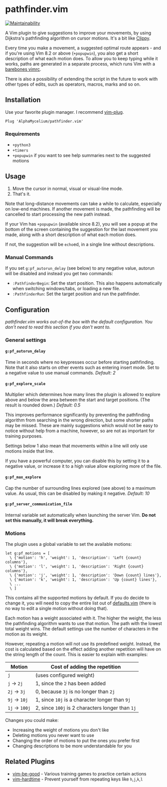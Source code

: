 # pathfinder.vim

[![Maintainability](https://api.codeclimate.com/v1/badges/39c08aa4ab5468133a9c/maintainability)](https://codeclimate.com/github/AlphaMycelium/pathfinder.vim/maintainability)

A Vim plugin to give suggestions to improve your movements, by using Dijkstra's
pathfinding algorithm on cursor motions. It's a bit like [Clippy][office-assistant].

Every time you make a movement, a suggested optimal route appears - and if
you're using Vim 8.2 or above (`+popupwin`), you also get a short description
of what each motion does. To allow you to keep typing while it works, paths are
generated in a separate process, which runs Vim with a [barebones vimrc](serverrc.vim).

There is also a possibility of extending the script in the future to work with
other types of edits, such as operators, macros, marks and so on.

[office-assistant]: https://en.wikipedia.org/wiki/Office_Assistant

## Installation

Use your favorite plugin manager. I recommend
[vim-plug](https://github.com/junegunn/vim-plug).

```vim
Plug 'AlphaMycelium/pathfinder.vim'
```

### Requirements

- `+python3`
- `+timers`
- `+popupwin` if you want to see help summaries next to the suggested motions

## Usage

1. Move the cursor in normal, visual or visual-line mode.
2. That's it.

Note that long-distance movements can take a while to calculate, especially on
low-end machines. If another movement is made, the pathfinding will be
cancelled to start processing the new path instead.

If your Vim has `+popupwin` (available since 8.2), you will see a popup at the
bottom of the screen containing the suggestion for the last movement you made,
along with a short description of what each motion does.

If not, the suggestion will be `echo`ed, in a single line without descriptions.

### Manual Commands

If you set `g:pf_autorun_delay` (see below) to any negative value, autorun will
be disabled and instead you get two commands:

- `:PathfinderBegin`: Set the start position. This also happens automatically
  when switching windows/tabs, or loading a new file.
- `:PathfinderRun`: Set the target position and run the pathfinder.

## Configuration

*pathfinder.vim works out-of-the box with the default configuration. You don't
need to read this section if you don't want to.*

### General settings

#### `g:pf_autorun_delay`
Time in seconds where no keypresses occur before starting pathfinding. Note
that it also starts on other events such as entering insert mode. Set to a
negative value to use manual commands. *Default: 2*

#### `g:pf_explore_scale`
Multiplier which determines how many lines the plugin is allowed to explore
above and below the area between the start and target positions. (The result
is rounded down.) *Default: 0.5*

This improves performance significantly by preventing the pathfinding algorithm
from searching in the wrong direction, but some shorter paths may be missed.
These are mainly suggestions which would not be easy to notice without help
from a machine, however, so are not as important for training purposes.

Settings below 1 also mean that movements within a line will only use motions
inside that line.

If you have a powerful computer, you can disable this by setting it to a
negative value, or increase it to a high value allow exploring more of the file.

#### `g:pf_max_explore`
Cap the number of surrounding lines explored (see above) to a maximum value.
As usual, this can be disabled by making it negative. *Default: 10*

#### `g:pf_server_communication_file`
Internal variable set automatically when launching the server Vim.
**Do not set this manually, it will break everything.**

### Motions

The plugin uses a global variable to set the available motions:

```vim
let g:pf_motions = [
  \ {'motion': 'h', 'weight': 1, 'description': 'Left {count} columns'},
  \ {'motion': 'l', 'weight': 1, 'description': 'Right {count} columns'},
  \ {'motion': 'j', 'weight': 1, 'description': 'Down {count} lines'},
  \ {'motion': 'k', 'weight': 1, 'description': 'Up {count} lines'},
  \ ...
  \ ]
```

This contains all the supported motions by default. If you do decide to change
it, you will need to copy the entire list out of [defaults.vim](plugin/defaults.vim)
(there is no way to edit a single motion without doing that).

Each motion has a weight associated with it. The higher the weight, the less
the pathfinding algorithm wants to use that motion. The path with the lowest
total weight wins. The default settings use the number of characters in the
motion as its weight.

However, repeating a motion will not use its predefined weight. Instead, the
cost is calculated based on the effect adding another repetition will have on
the string length of the count. This is easier to explain with examples:

| Motion | Cost of adding the repetition |
| --- | --- |
| `j` | (uses configured weight) |
| `j` -> `2j` | 1, since the `2` has been added |
| `2j` -> `3j` | 0, because `3j` is no longer than `2j` |
| `9j` -> `10j` | 1, since `10j` is a character longer than `9j` |
| `1j` -> `100j` | 2, since `100j` is 2 characters longer than `1j` |

Changes you could make:

- Increasing the weight of motions you don't like
- Deleting motions you never want to use
- Changing the order of motions to put the ones you prefer first
- Changing descriptions to be more understandable for you

## Related Plugins

- [vim-be-good](https://github.com/ThePrimeagen/vim-be-good) - Various training games to practice certain actions
- [vim-hardtime](https://github.com/takac/vim-hardtime) - Prevent yourself from repeating keys like `h`,`j`,`k`,`l`
